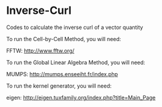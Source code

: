 # Inverse-Curl
Codes to calculate the inverse curl of a vector quantity

To run the Cell-by-Cell Method, you will need:

FFTW: http://www.fftw.org/

To run the Global Linear Algebra Method, you will need:

MUMPS: http://mumps.enseeiht.fr/index.php

To run the kernel generator, you will need:

eigen: http://eigen.tuxfamily.org/index.php?title=Main_Page

